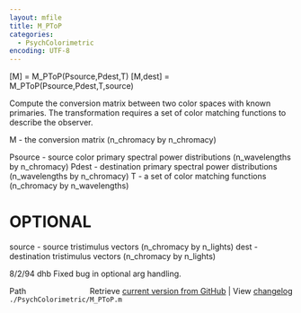 ```yaml
---
layout: mfile
title: M_PToP
categories:
  - PsychColorimetric
encoding: UTF-8
---
```


\[M\] = M\_PToP\(Psource,Pdest,T\)
\[M,dest\] = M\_PToP\(Psource,Pdest,T,source\)

Compute the conversion matrix between two color
spaces with known primaries.
The transformation requires a set of color matching
functions to describe the observer.

M - the conversion matrix
 \(n\_chromacy by n\_chromacy\)

Psource - source color primary spectral power distributions
  \(n\_wavelengths by n\_chromacy\)
Pdest - destination primary spectral power distributions
  \(n\_wavelengths by n\_chromacy\)
T - a set of color matching functions
  \(n\_chromacy by n\_wavelengths\)

# OPTIONAL
source - source tristimulus vectors
 \(n\_chromacy by n\_lights\)
dest - destination tristimulus vectors
 \(n\_chromacy by n\_lights\)

8/2/94      dhb     Fixed bug in optional arg handling.


<div class="code_header" style="text-align:right;">
  <span style="float:left;">Path&nbsp;&nbsp;</span> <span class="counter">Retrieve <a href=
  "https://raw.github.com/Psychtoolbox-3/Psychtoolbox-3/beta/./PsychColorimetric/M_PToP.m">current version from GitHub</a> | View <a href=
  "https://github.com/Psychtoolbox-3/Psychtoolbox-3/commits/beta/./PsychColorimetric/M_PToP.m">changelog</a></span>
</div>
<div class="code">
  <code>./PsychColorimetric/M_PToP.m</code>
</div>
